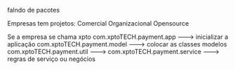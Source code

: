 falndo de pacotes

Empresas tem projetos:
    Comercial 
    Organizacional
    Opensource

Se a empresa se chama xpto
    com.xptoTECH.payment.app ---> inicializar a aplicação
    com.xptoTECH.payment.model ---> colocar as classes modelos
    com.xptoTECH.payment.util --->
    com.xptoTECH.payment.service ---> regras de serviço ou negócios
    
